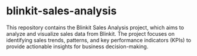 # blinkit-sales-analysis
This repository contains the Blinkit Sales Analysis project, which aims to analyze and visualize sales data from Blinkit. The project focuses on identifying sales trends, patterns, and key performance indicators (KPIs) to provide actionable insights for business decision-making.
